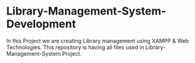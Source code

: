 # Library-Management-System-Development
In this Project we are creating Library management using XAMPP &amp; Web Technologies. This repository is having all files used in Library-Management-System Project.
